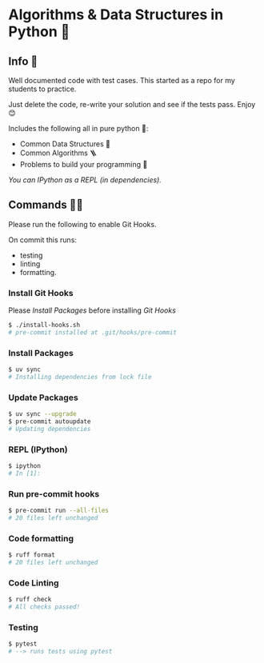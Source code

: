 # Algorithms & Data Structures in Python 🐍

## Info 🔎

Well documented code with test cases. This started as a repo for my students to practice.

Just delete the code, re-write your solution and see if the tests pass. Enjoy 😊

Includes the following all in pure python 🐍:

- Common Data Structures 🧬
- Common Algorithms 🪜
- Problems to build your programming 💪

*You can IPython as a REPL (in dependencies).*

## Commands 🏃‍♂️

Please run the following to enable Git Hooks.

On commit this runs:

- testing
- linting
- formatting.

### Install Git Hooks

Please *Install Packages* before installing *Git Hooks*

```bash
$ ./install-hooks.sh
# pre-commit installed at .git/hooks/pre-commit
```

### Install Packages

```bash
$ uv sync
# Installing dependencies from lock file
```

### Update Packages

```bash
$ uv sync --upgrade
$ pre-commit autoupdate
# Updating dependencies
```

### REPL (IPython)

```bash
$ ipython
# In [1]:
```

### Run pre-commit hooks

```bash
$ pre-commit run --all-files
# 20 files left unchanged
```

### Code formatting

```bash
$ ruff format
# 20 files left unchanged
```

### Code Linting

```bash
$ ruff check
# All checks passed!
```

### Testing

```bash
$ pytest
# --> runs tests using pytest
```
